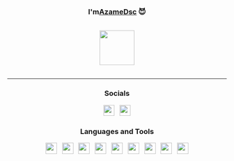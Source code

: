 <div id="SealedSaucer" align="center">
  <h3>I'm<a href="https://azame.site">AzameDsc</a> 😈 </h3>
  <br>
  <a href="https://discord.com/users/1074362730951221298"><img height="80px" src="https://discord.c99.nl/widget/theme-5/1074362730951221298.png"/></a>
  <br><br>

---

<h3>Socials</h3>

<div>
    <a href="https://azame.site"><img src="https://i.imgur.com/HcY0gIm.png" height="25" width="25"></a>
    &nbsp;
    <a href="https://discord.gg/uzumi"><img src="https://i.imgur.com/CZU39q2.png" height="25" width="25"></a>
</div>

<h3>Languages and Tools</h3>

<div>
  <a href="https://python.org"><img src="https://skillicons.dev/icons?i=python" height="26" width="26"></a>
  &nbsp;
  <a href="https://w3.org/html"><img src="https://skillicons.dev/icons?i=html" height="26" width="26"></a>
  &nbsp;
  <a href="https://w3schools.com/css"><img src="https://skillicons.dev/icons?i=css" height="26" width="26"></a>
  &nbsp;
  <a href="https://javascript.com"><img src="https://skillicons.dev/icons?i=javascript" height="26" width="26"></a>
  &nbsp;
  <a href="https://nodejs.org"><img src="https://skillicons.dev/icons?i=nodejs" height="26" width="26"></a>
  &nbsp;
  <a href="https://git-scm.com"><img src="https://skillicons.dev/icons?i=git" height="26" width="26"></a>
  &nbsp;
  <a href="https://github.com"><img src="https://skillicons.dev/icons?i=github" height="26" width="26"></a>
  &nbsp;
  <a href="https://code.visualstudio.com"><img src="https://skillicons.dev/icons?i=vscode" height="26" width="26"></a>
  &nbsp;
  <a href="https://visualstudio.microsoft.com/fr/"><img src="https://skillicons.dev/icons?i=visualstudio" height="26" width="26"></a>
</div>
</div>
